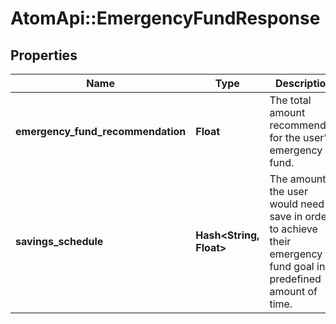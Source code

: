 # AtomApi::EmergencyFundResponse

## Properties
Name | Type | Description | Notes
------------ | ------------- | ------------- | -------------
**emergency_fund_recommendation** | **Float** | The total amount recommended for the user’s emergency fund. | 
**savings_schedule** | **Hash&lt;String, Float&gt;** | The amount the user would need to save in order to achieve their emergency fund goal in a predefined amount of time. | 


